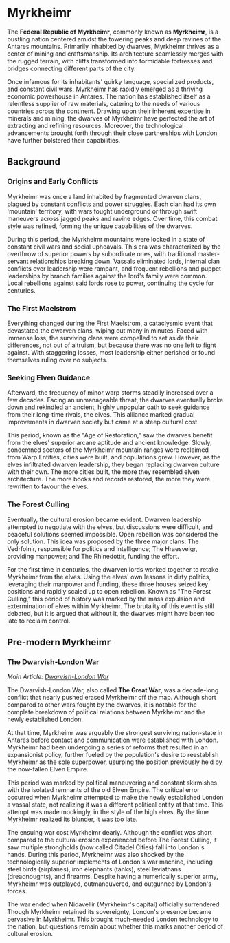 # Myrkheimr

The **Federal Republic of Myrkheimr**, commonly known as **Myrkheimr**, is a bustling nation centered amidst the towering peaks and deep ravines of the Antares mountains. Primarily inhabited by dwarves, Myrkheimr thrives as a center of mining and craftsmanship. Its architecture seamlessly merges with the rugged terrain, with cliffs transformed into formidable fortresses and bridges connecting different parts of the city.

Once infamous for its inhabitants' quirky language, specialized products, and constant civil wars, Myrkheimr has rapidly emerged as a thriving economic powerhouse in Antares. The nation has established itself as a relentless supplier of raw materials, catering to the needs of various countries across the continent. Drawing upon their inherent expertise in minerals and mining, the dwarves of Myrkheimr have perfected the art of extracting and refining resources. Moreover, the technological advancements brought forth through their close partnerships with London have further bolstered their capabilities.

## Background

### Origins and Early Conflicts

Myrkheimr was once a land inhabited by fragmented dwarven clans, plagued by constant conflicts and power struggles. Each clan had its own 'mountain' territory, with wars fought underground or through swift maneuvers across jagged peaks and ravine edges. Over time, this combat style was refined, forming the unique capabilities of the dwarves.

During this period, the Myrkheimr mountains were locked in a state of constant civil wars and social upheavals. This era was characterized by the overthrow of superior powers by subordinate ones, with traditional master-servant relationships breaking down. Vassals eliminated lords, internal clan conflicts over leadership were rampant, and frequent rebellions and puppet leaderships by branch families against the lord's family were common. Local rebellions against said lords rose to power, continuing the cycle for centuries.

### The First Maelstrom

Everything changed during the First Maelstrom, a cataclysmic event that devastated the dwarven clans, wiping out many in minutes. Faced with immense loss, the surviving clans were compelled to set aside their differences, not out of altruism, but because there was no one left to fight against. With staggering losses, most leadership either perished or found themselves ruling over no subjects.

### Seeking Elven Guidance

Afterward, the frequency of minor warp storms steadily increased over a few decades. Facing an unmanageable threat, the dwarves eventually broke down and rekindled an ancient, highly unpopular oath to seek guidance from their long-time rivals, the elves. This alliance marked gradual improvements in dwarven society but came at a steep cultural cost.

This period, known as the "Age of Restoration," saw the dwarves benefit from the elves' superior arcane aptitude and ancient knowledge. Slowly, condemned sectors of the Myrkheimr mountain ranges were reclaimed from Warp Entities, cities were built, and populations grew. However, as the elves infiltrated dwarven leadership, they began replacing dwarven culture with their own. The more cities built, the more they resembled elven architecture. The more books and records restored, the more they were rewritten to favour the elves.

### The Forest Culling

Eventually, the cultural erosion became evident. Dwarven leadership attempted to negotiate with the elves, but discussions were difficult, and peaceful solutions seemed impossible. Open rebellion was considered the only solution. This idea was proposed by the three major clans: The Vedrfolnir, responsible for politics and intelligence; The Hraesvelgr, providing manpower; and The Rhinedottir, funding the effort.

For the first time in centuries, the dwarven lords worked together to retake Myrkheimr from the elves. Using the elves' own lessons in dirty politics, leveraging their manpower and funding, these three houses seized key positions and rapidly scaled up to open rebellion. Known as "The Forest Culling," this period of history was marked by the mass expulsion and extermination of elves within Myrkheimr. The brutality of this event is still debated, but it is argued that without it, the dwarves might have been too late to reclaim control.

## Pre-modern Myrkheimr

### The Dwarvish-London War

*Main Article: [Dwarvish-London War](https://example.com)*

The Dwarvish-London War, also called **The Great War**, was a decade-long conflict that nearly pushed erased Myrkheimr off the map. Although short compared to other wars fought by the dwarves, it is notable for the complete breakdown of political relations between Myrkheimr and the newly established London.

At that time, Myrkheimr was arguably the strongest surviving nation-state in Antares before contact and communication were established with London. Myrkheimr had been undergoing a series of reforms that resulted in an expansionist policy, further fueled by the population's desire to reestablish Myrkheimr as the sole superpower, usurping the position previously held by the now-fallen Elven Empire.

This period was marked by political maneuvering and constant skirmishes with the isolated remnants of the old Elven Empire. The critical error occurred when Myrkheimr attempted to make the newly established London a vassal state, not realizing it was a different political entity at that time. This attempt was made mockingly, in the style of the high elves. By the time Myrkheimr realized its blunder, it was too late.

The ensuing war cost Myrkheimr dearly. Although the conflict was short compared to the cultural erosion experienced before The Forest Culling, it saw multiple strongholds (now called Citadel Cities) fall into London's hands. During this period, Myrkheimr was also shocked by the technologically superior implements of London's war machine, including steel birds (airplanes), iron elephants (tanks), steel leviathans (dreadnoughts), and firearms. Despite having a numerically superior army, Myrkheimr was outplayed, outmaneuvered, and outgunned by London's forces.

The war ended when Nidavellir (Myrkheimr's capital) officially surrendered. Though Myrkheimr retained its sovereignty, London's presence became pervasive in Myrkheimr. This brought much-needed London technology to the nation, but questions remain about whether this marks another period of cultural erosion.
